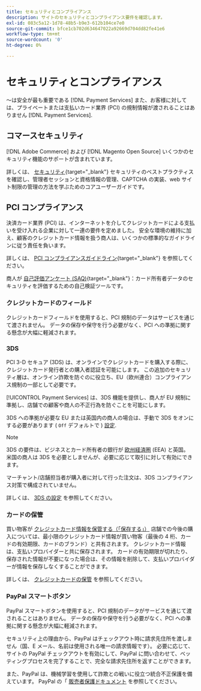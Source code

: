 ```yaml
---
title: セキュリティとコンプライアンス
description: サイトのセキュリティとコンプライアンス要件を確認します。
exl-id: 083c5a12-1d78-48b5-b9e3-612b104ce7e0
source-git-commit: bfce1cb702d634647022a92669d704dd82fe41e6
workflow-type: tm+mt
source-wordcount: '0'
ht-degree: 0%

---
```


# セキュリティとコンプライアンス

～は安全が最も重要である [!DNL Payment Services] また、お客様に対しては、プライベートまたは支払いカード業界 (PCI) の規制情報が渡されることはありません [!DNL Payment Services].

## コマースセキュリティ

[!DNL Adobe Commerce] および [!DNL Magento Open Source] いくつかのセキュリティ機能のサポートが含まれています。

詳しくは、 [セキュリティ](https://docs.magento.com/user-guide/stores/security.html){target="_blank"} セキュリティのベストプラクティスを確認し、管理者セッションと資格情報の管理、CAPTCHA の実装、web サイト制限の管理の方法を学ぶためのコアユーザーガイドです。

## PCI コンプライアンス

決済カード業界 (PCI) は、インターネットを介してクレジットカードによる支払いを受け入れる企業に対して一連の要件を定めました。 安全な環境の維持に加え、顧客のクレジットカード情報を扱う商人は、いくつかの標準的なガイドラインに従う責任を負います。

詳しくは、 [PCI コンプライアンスガイドライン](https://docs.magento.com/user-guide/stores/compliance-pci.html){target="_blank"} を参照してください。

商人が [自己評価アンケート (SAQ)](https://www.pcisecuritystandards.org/pci_security/completing_self_assessment){target="_blank"}：カード所有者データのセキュリティを評価するための自己検証ツールです。

### クレジットカードのフィールド

クレジットカードフィールドを使用すると、PCI 規制のデータはサービスを通じて渡されません。 データの保存や保守を行う必要がなく、PCI への準拠に関する懸念が大幅に軽減されます。

### 3DS

PCI 3-D セキュア (3DS) は、オンラインでクレジットカードを購入する際に、クレジットカード発行者との購入者認証を可能にします。 この追加のセキュリティ層は、オンライン詐欺を防ぐのに役立ち、EU（欧州連合）コンプライアンス規制の一部として必要です。

[!UICONTROL Payment Services] は、3DS 機能を提供し、商人が EU 規制に準拠し、店舗での顧客や商人の不正行為を防ぐことを可能にします。

3DS への準拠が必要な EU または英国内の商人の場合は、手動で 3DS をオンにする必要があります ( `Off` デフォルトで ) [設定](settings.md#credit-card-fields).

>[!NOTE]
>
>3DS の要件は、ビジネスとカード所有者の銀行が [欧州経済圏](https://www.efta.int/eea) (EEA) と英国。 米国の商人は 3DS を必要としませんが、必要に応じて取引に対して有効にできます。

マーチャント/店舗担当者が購入者に対して行った注文は、3DS コンプライアンス対策で構成されていません。

詳しくは、 [3DS の設定](settings.md#3ds) を参照してください。

### カードの保管

買い物客が [クレジットカード情報を保管する（「保存する」）](vaulting.md) 店舗での今後の購入については、最小限のクレジットカード情報が買い物客（最後の 4 桁、カードの有効期限、カードのブランド）と共有されます。 クレジットカード情報は、支払いプロバイダーと共に保存されます。 カードの有効期限が切れたり、保存された情報が不要になった場合は、その情報を削除して、支払いプロバイダーが情報を保存しなくすることができます。

詳しくは、 [クレジットカードの保管](vaulting.md) を参照してください。

### PayPal スマートボタン

PayPal スマートボタンを使用すると、PCI 規制のデータがサービスを通じて渡されることはありません。 データの保存や保守を行う必要がなく、PCI への準拠に関する懸念が大幅に軽減されます。

セキュリティ上の理由から、PayPal はチェックアウト時に請求先住所を渡しません（国、E メール、名前は使用される唯一の請求情報です）。 必要に応じて、サイトの PayPal チェックアウトを有効にして、PayPal に問い合わせて、ベッティングプロセスを完了することで、完全な請求先住所を返すことができます。

また、PayPal は、機械学習を使用して詐欺との戦いに役立つ統合不正保護を備えています。 PayPal の「 [販売者保護ドキュメント](https://www.paypal.com/us/webapps/mpp/security/seller-protection) を参照してください。
